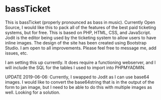 # bassTicket
This is bassTicket (properly pronounced as bass in music). Currently Open Source, I would like this to pack all of the features of the best paid ticketing systems, but for free.
This is based on PHP, HTML, CSS, and JavaScript. Jodit is the editor being used by the ticketing system to allow users to have inline images. The design of the site has been created using Bootstrap Studio.
I am open to all improvements. Please feel free to message me, add issues, etc.

I am setting this up currently. It does require a functioning webserver, and I will include the SQL for the tables I used to import into PHPMYADMIN.

UPDATE 2019-06-06: Currently, I swapped to Jodit as I can use base64 images. I would like to convert the base64string that is in the output of the form to jan image, but I need to be able to do this with multiple images as well. Looking for a solution.
